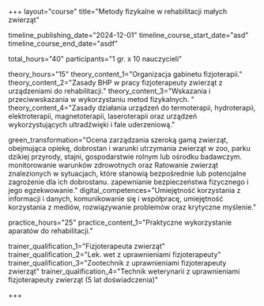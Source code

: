 +++
layout="course"
title="Metody fizykalne w rehabilitacji małych zwierząt"
 
timeline_publishing_date="2024-12-01"
timeline_course_start_date="asd"
timeline_course_end_date="asdf"

total_hours="40"
participants="1 gr. x 10 nauczycieli"

theory_hours="15"
theory_content_1="Organizacja gabinetu fizjoterapii."
theory_content_2="Zasady BHP w pracy fizjoterapeuty zwierząt z urządzeniami do rehabilitacji."
theory_content_3="Wskazania i przeciwwskazania w wykorzystaniu metod fizykalnych. "
theory_content_4="Zasady działania urządzeń do termoterapii, hydroterapii, elektroterapii, magnetoterapii, laseroterapii oraz urządzeń wykorzystujących ultradźwięki i fale uderzeniową."

green_transformation="Ocena zarządzania szeroką gamą zwierząt, obejmująca opiekę, dobrostan i warunki utrzymania zwierząt w zoo, parku dzikiej przyrody, stajni, gospodarstwie rolnym lub ośrodku badawczym. monitorowanie warunków zdrowotnych oraz Ratowanie zwierząt znalezionych w sytuacjach, które stanowią bezpośrednie lub potencjalne zagrożenie dla ich dobrostanu. zapewnianie bezpieczeństwa fizycznego i jego egzekwowanie."
digital_competences="Umiejętność korzystania z informacji i danych, komunikowanie się i współpracę, umiejętność korzystania z mediów, rozwiązywanie problemów oraz krytyczne myślenie."

practice_hours="25"
practice_content_1="Praktyczne wykorzystanie aparatów do rehabilitacji."

trainer_qualification_1="Fizjoterapeuta zwierząt"
trainer_qualification_2="Lek. wet z uprawnieniami fizjoterapeuty"
trainer_qualification_3="Zootechnik z uprawnieniami fizjoterapeuty zwierząt"
trainer_qualification_4="Technik weterynarii z uprawnieniami fizjoterapeuty zwierząt (5 lat doświadczenia)"

+++